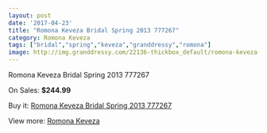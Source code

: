 ```yaml
---
layout: post
date: '2017-04-23'
title: "Romona Keveza Bridal Spring 2013 777267"
category: Romona Keveza
tags: ["bridal","spring","keveza","granddressy","romona"]
image: http://img.granddressy.com/22136-thickbox_default/romona-keveza-bridal-spring-2013-777267.jpg
---
```

Romona Keveza Bridal Spring 2013 777267

On Sales: **$244.99**
<a href="https://www.granddressy.com/en/romona-keveza/21085-romona-keveza-bridal-spring-2013-777267.html"><amp-img layout="responsive" width="600" height="600" src="//img.granddressy.com/22136-thickbox_default/romona-keveza-bridal-spring-2013-777267.jpg" alt="Romona Keveza Bridal Spring 2013 777267 0" /></a>

Buy it: [Romona Keveza Bridal Spring 2013 777267](https://www.granddressy.com/en/romona-keveza/21085-romona-keveza-bridal-spring-2013-777267.html "Romona Keveza Bridal Spring 2013 777267")

View more: [Romona Keveza](https://www.granddressy.com/en/103-romona-keveza "Romona Keveza")